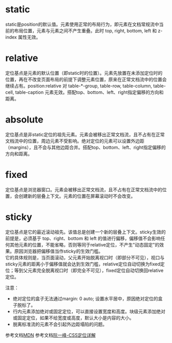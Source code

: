 # static
static是position的默认值。元素使用正常的布局行为，即元素在文档常规流中当前的布局位置，元素与元素之间不产生重叠。此时 top, right, bottom, left 和 z-index 属性无效。
# relative
定位基点是元素的默认位置（即static时的位置）。元素先放置在未添加定位时的位置，再在不改变页面布局的前提下调整元素位置，原来在正常文档流中的位置会继续占有。position:relative 对 table-*-group, table-row, table-column, table-cell, table-caption 元素无效。搭配top、bottom、left、right指定偏移的方向和距离。
# absolute
定位基点是非static定位的祖先元素。元素会被移出正常文档流，且不占有在正常文档流中的位置，周边元素不受影响。绝对定位的元素可以设置外边距（margins），且不会与其他边距合并。搭配top、bottom、left、right指定偏移的方向和距离。
# fixed
定位基点是浏览器窗口。元素会被移出正常文档流，且不占有在正常文档流中的位置，会创建新的层叠上下文。元素的位置在屏幕滚动时不会改变。
# sticky
定位基点是它的最近滚动祖先。该值总是创建一个新的层叠上下文。sticky生效的前提是，必须基于 top、right、bottom 和 left 的值进行偏移，偏移值不会影响任何其他元素的位置，不能省略，否则等同于relative定位，不产生"动态固定"的效果。原因浏览器把偏移值当作sticky的生效门槛。  
它的具体规则是，当页面滚动，父元素开始脱离视口时（即部分不可见），视口与sticky元素的距离小于偏移值就会达到生效门槛，relative定位自动切换为fixed定位；等到父元素完全脱离视口时（即完全不可见），fixed定位自动切换回relative定位。

注意：  
* 绝对定位的盒子无法通过margin: 0 auto; 设置水平居中，原因绝对定位的盒子脱标了。
* 行内元素添加绝对或固定定位，可以直接设置宽度和高度。块级元素添加绝对或固定定位，如果不给宽度或高度，默认大小是内容的大小。  
* 脱离标准流的元素不会引起外边距塌陷的问题。

参考文档[MDN](https://developer.mozilla.org/zh-CN/docs/Web/CSS/position)
参考文档[阮一峰-CSS定位详解](https://www.ruanyifeng.com/blog/2019/11/css-position.html)
